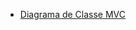 - [Diagrama de Classe MVC](https://docs.google.com/document/d/1ZUSzTlPLYgsEnEvXeh9WudoOS0GynfZf5T7Yxa8aiAw/edit?usp=sharing)
